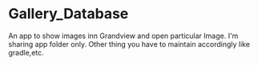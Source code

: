 # Gallery_Database
An app to show images inn Grandview and open particular Image.
I'm sharing app folder only. Other thing you have to maintain accordingly like gradle,etc.
